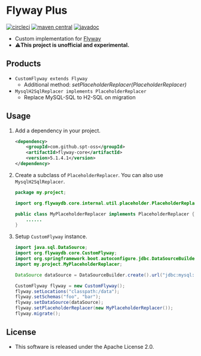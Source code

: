 # Flyway Plus

[![circleci](https://img.shields.io/badge/circleci-flyway--plus-brightgreen.svg)](https://circleci.com/gh/spt-oss/flyway-plus)
[![maven central](https://img.shields.io/badge/maven_central-flyway--plus-blue.svg)](https://mvnrepository.com/artifact/com.github.spt-oss/flyway-plus)
[![javadoc](https://img.shields.io/badge/javadoc-flyway--plus-blue.svg)](https://www.javadoc.io/doc/com.github.spt-oss/flyway-plus)

* Custom implementation for [Flyway](https://github.com/flyway/flyway)
* ⚠️**This project is unofficial and experimental.**

## Products

* `CustomFlyway extends Flyway`
	* Additional method: *setPlaceholderReplacer(PlaceholderReplacer)*
* `MysqlH2SqlReplacer implements PlaceholderReplacer`
	* Replace MySQL-SQL to H2-SQL on migration

## Usage

1. Add a dependency in your project.

	```xml
	<dependency>
	    <groupId>com.github.spt-oss</groupId>
	    <artifactId>flyway-core</artifactId>
	    <version>5.1.4.1</version>
	</dependency>
	```

1. Create a subclass of `PlaceholderReplacer`. You can also use `MysqlH2SqlReplacer`.

	```java
	package my.project;
	
	import org.flywaydb.core.internal.util.placeholder.PlaceholderReplacer;
	
	public class MyPlaceholderReplacer implements PlaceholderReplacer {
	    ......
	}
	```

1. Setup `CustomFlyway` instance.

	```java
	import java.sql.DataSource;
	import org.flywaydb.core.CustomFlyway;
	import org.springframework.boot.autoconfigure.jdbc.DataSourceBuilder;
	import my.project.MyPlaceholderReplacer;
	
	DataSource dataSource = DataSourceBuilder.create().url("jdbc:mysql://host:3306/db").build();
	
	CustomFlyway flyway = new CustomFlyway();
	flyway.setLocations("classpath:/data");
	flyway.setSchemas("foo", "bar");
	flyway.setDataSource(dataSource);
	flyway.setPlaceholderReplacer(new MyPlaceholderReplacer());
	flyway.migrate();
	```

## License

* This software is released under the Apache License 2.0.
